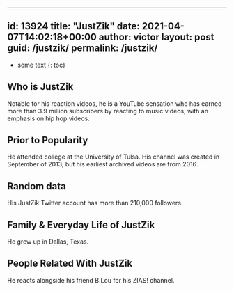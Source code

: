  ---
id: 13924
title: "JustZik"
date: 2021-04-07T14:02:18+00:00
author: victor
layout: post
guid: /justzik/
permalink: /justzik/
---

* some text
{: toc}

## Who is JustZik

Notable for his reaction videos, he is a YouTube sensation who has earned more than 3.9 million subscribers by reacting to music videos, with an emphasis on hip hop videos. 

## Prior to Popularity

He attended college at the University of Tulsa. His channel was created in September of 2013, but his earliest archived videos are from 2016. 

## Random data

His JustZik Twitter account has more than 210,000 followers. 

## Family & Everyday Life of JustZik

He grew up in Dallas, Texas. 

## People Related With JustZik

He reacts alongside his friend B.Lou for his ZIAS! channel. 
 